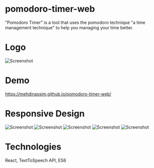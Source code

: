 # pomodoro-timer-web
"Pomodoro Timer" is a tool that uses the pomodoro technique "a time management technique" to help you managing your time better.

# Logo
![Screenshot](https://user-images.githubusercontent.com/18899702/63134237-7a6b7700-bfc0-11e9-9291-17931ad3e5a7.png)
# Demo
https://mehdinassim.github.io/pomodoro-timer-web/
# Responsive Design
![Screenshot](https://user-images.githubusercontent.com/18899702/63134223-70e20f00-bfc0-11e9-842c-602941839ff8.png)
![Screenshot](https://user-images.githubusercontent.com/18899702/63134225-70e20f00-bfc0-11e9-83f7-ed585b30ba23.png)
![Screenshot](https://user-images.githubusercontent.com/18899702/63134226-717aa580-bfc0-11e9-9397-2f7d5a4e4f82.png)
![Screenshot](https://user-images.githubusercontent.com/18899702/63134222-70e20f00-bfc0-11e9-849d-7ad826aab5fc.png)
![Screenshot](https://user-images.githubusercontent.com/18899702/63134221-70e20f00-bfc0-11e9-886d-74f50ed63d37.png)

# Technologies
React, TextToSpeech API, ES6
